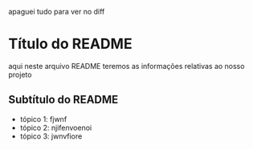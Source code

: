 apaguei tudo para ver no diff
# Título do README

aqui neste arquivo README teremos as informações relativas ao nosso projeto  

## Subtítulo do README

- tópico 1: fjwnf
- tópico 2: njifenvoenoi
- tópico 3: jwnvfiore